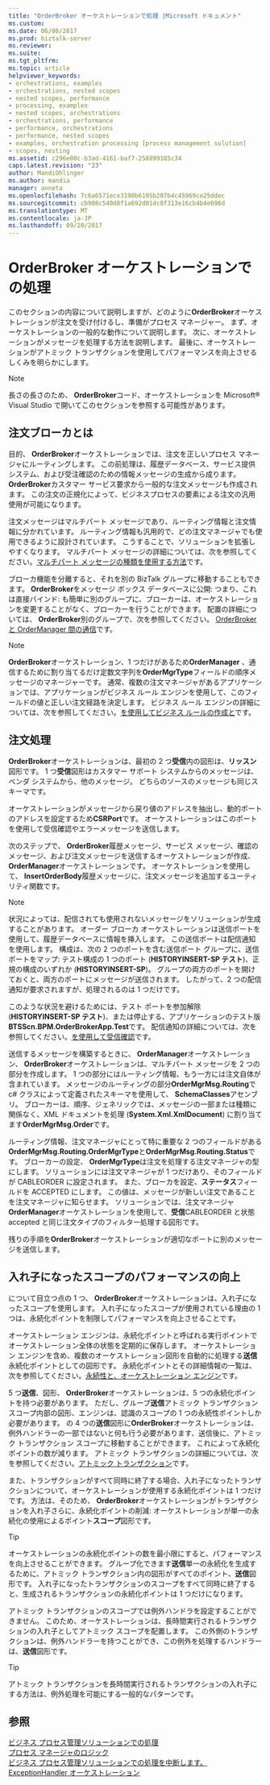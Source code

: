 ```yaml
---
title: "OrderBroker オーケストレーションで処理 |Microsoft ドキュメント"
ms.custom: 
ms.date: 06/08/2017
ms.prod: biztalk-server
ms.reviewer: 
ms.suite: 
ms.tgt_pltfrm: 
ms.topic: article
helpviewer_keywords:
- orchestrations, examples
- orchestrations, nested scopes
- nested scopes, performance
- processing, examples
- nested scopes, orchestrations
- orchestrations, performance
- performance, orchestrations
- performance, nested scopes
- examples, orchestration processing [process management solution]
- scopes, nesting
ms.assetid: c296e00c-b3ad-4161-baf7-258899185c34
caps.latest.revision: "23"
author: MandiOhlinger
ms.author: mandia
manager: anneta
ms.openlocfilehash: 7c6a6571ece3190b6195b207b4c45969ce25ddec
ms.sourcegitcommit: cb908c540d8f1a692d01dc8f313e16cb4b4e696d
ms.translationtype: MT
ms.contentlocale: ja-JP
ms.lasthandoff: 09/20/2017
---
```

# <a name="processing-in-the-orderbroker-orchestration"></a>OrderBroker オーケストレーションでの処理
このセクションの内容について説明しますが、どのように**OrderBroker**オーケストレーションが注文を受け付けるし、準備がプロセス マネージャー。 まず、オーケストレーションの一般的な動作について説明します。 次に、オーケストレーションがメッセージを処理する方法を説明します。 最後に、オーケストレーションがアトミック トランザクションを使用してパフォーマンスを向上させるしくみを明らかにします。  
  
> [!NOTE]
>  長さの長さのため、 **OrderBroker**コード、オーケストレーションを Microsoft® Visual Studio で開いてこのセクションを参照する可能性があります。  
  
## <a name="why-an-order-broker"></a>注文ブローカとは  
 目的、 **OrderBroker**オーケストレーションでは、注文を正しいプロセス マネージャにルーティングします。 この前処理は、履歴データベース、サービス提供システム、および受注確認のための情報メッセージの生成から成ります。 **OrderBroker**カスタマー サービス要求から一般的な注文メッセージも作成されます。 この注文の正規化によって、ビジネスプロセスの要素による注文の汎用使用が可能になります。  
  
 注文メッセージはマルチパート メッセージであり、ルーティング情報と注文情報に分かれています。 ルーティング情報も汎用的で、どの注文マネージャでも使用できるように設計されています。 こうすることで、ソリューションを拡張しやすくなります。 マルチパート メッセージの詳細については、次を参照してください。[マルチパート メッセージの種類を使用する方法](../core/how-to-use-multi-part-message-types.md)です。  
  
 ブローカ機能を分離すると、それを別の BizTalk グループに移動することもできます。 **OrderBroker**をメッセージ ボックス データベースに公開: つまり、これは直接バインド: も簡単に別のグループに、ブローカーは、オーケストレーションを変更することがなく、ブローカーを行うことができます。 配置の詳細については、 **OrderBroker**別のグループで、次を参照してください。 [OrderBroker と OrderManager 間の通信](../core/communication-between-orderbroker-and-ordermanager.md)です。  
  
> [!NOTE]
>  **OrderBroker**オーケストレーション、1 つだけがあるため**OrderManager** 、通信するために割り当てるだけ定数文字列を**OrderMgrType**フィールドの順序メッセージのマネージャーです。 通常、複数の注文マネージャがあるアプリケーションでは、アプリケーションがビジネス ルール エンジンを使用して、このフィールドの値と正しい注文経路を決定します。 ビジネス ルール エンジンの詳細については、次を参照してください。[を使用してビジネス ルールの作成と](../core/creating-and-using-business-rules.md)です。  
  
## <a name="order-processing"></a>注文処理  
 **OrderBroker**オーケストレーションは、最初の 2 つ**受信**内の図形は、**リッスン**図形です。 1 つ**受信**図形はカスタマー サポート システムからのメッセージは、ベンダ システムから、他のメッセージ。 どちらのソースのメッセージも同じスキーマです。  
  
 オーケストレーションがメッセージから戻り値のアドレスを抽出し、動的ポートのアドレスを設定するため**CSRPort**です。 オーケストレーションはこのポートを使用して受信確認やエラーメッセージを送信します。  
  
 次のステップで、 **OrderBroker**履歴メッセージ、サービス メッセージ、確認のメッセージ、および注文メッセージを送信するオーケストレーションが作成、 **OrderManager**オーケストレーションです。 オーケストレーションを使用して、 **InsertOrderBody**履歴メッセージに、注文メッセージを追加するユーティリティ関数です。  
  
> [!NOTE]
>  状況によっては、配信されても使用されないメッセージをソリューションが生成することがあります。 オーダー ブローカ オーケストレーションは送信ポートを使用して、履歴データベースに情報を挿入します。 この送信ポートは配信通知を使用します。 構成は、次の 2 つのポートを含む送信ポート グループに、送信ポートをマップ: テスト構成の 1 つのポート (**HISTORYINSERT-SP テスト**)、正規の構成のいずれか (**HISTORYINSERT-SP**)。 グループの両方のポートを開けておくと、両方のポートにメッセージが送信されます。 したがって、2 つの配信通知が要求されますが、処理されるのは 1 つだけです。  
>   
>  このような状況を避けるためには、テスト ポートを参加解除 (**HISTORYINSERT-SP テスト**)、または停止する、アプリケーションのテスト版**BTSScn.BPM.OrderBrokerApp.Test**です。 配信通知の詳細については、次を参照してください。[を使用して受信確認](../core/using-acknowledgments.md)です。  
  
 送信するメッセージを構築するときに、 **OrderManager**オーケストレーション、 **OrderBroker**オーケストレーションは、マルチパート メッセージを 2 つの部分を作成します。 1 つの部分にはルーティング情報、もう一方には注文自体が含まれています。 メッセージのルーティングの部分**OrderMgrMsg.Routing**で c# クラスによって定義されたスキーマを使用して、 **SchemaClasses**アセンブリ。 ブローカーは、順序、ジェネリックでは、メッセージの一部または種類に関係なく、XML ドキュメントを処理 (**System.Xml.XmlDocument**) に割り当てます**OrderMgrMsg.Order**です。  
  
 ルーティング情報、注文マネージャにとって特に重要な 2 つのフィールドがある**OrderMgrMsg.Routing.OrderMgrType**と**OrderMgrMsg.Routing.Status**です。 ブローカーの設定、 **OrderMgrType**は注文を処理する注文マネージャの型にします。 ソリューションには注文マネージャが 1 つだけあり、そのフィールドが CABLEORDER に設定されます。 また、ブローカを設定、**ステータス**フィールドを ACCEPTED にします。 この値は、メッセージが新しい注文であることを注文マネージャに知らせます。 ソリューションでは、注文マネージャ**OrderManager**オーケストレーションを使用して、**受信**CABLEORDER と状態 accepted と同じ注文タイプのフィルター処理する図形です。  
  
 残りの手順を**OrderBroker**オーケストレーションが適切なポートに別のメッセージを送信します。  
  
## <a name="improving-performance-with-nested-scopes"></a>入れ子になったスコープのパフォーマンスの向上  
 について目立つ点の 1 つ、 **OrderBroker**オーケストレーションは、入れ子になったスコープを使用します。 入れ子になったスコープが使用されている理由の 1 つは、永続化ポイントを制限してパフォーマンスを向上させることです。  
  
 オーケストレーション エンジンは、永続化ポイントと呼ばれる実行ポイントでオーケストレーション全体の状態を定期的に保存します。 オーケストレーション エンジンを含め、複数のオーケストレーション図形を自動的に処理する**送信**永続化ポイントとしての図形です。 永続化ポイントとその詳細情報の一覧は、次を参照してください。[永続性と、オーケストレーション エンジン](../core/persistence-and-the-orchestration-engine.md)です。  
  
 5 つ**送信**、図形、 **OrderBroker**オーケストレーションは、5 つの永続化ポイントを持つ必要があります。 ただし、グループ**送信**アトミック トランザクション スコープ内部の図形、エンジンは、認識のスコープの 1 つの永続性ポイントしか必要があります。 の 4 つの**送信**図形に**OrderBroker**オーケストレーションは、例外ハンドラーの一部ではないと何も行う必要があります、送信後に、アトミック トランザクション スコープに移動することができます。 これによって永続化ポイントの数が減ります。 アトミック トランザクションの詳細については、次を参照してください。[アトミック トランザクション](../core/atomic-transactions.md)です。  
  
 また、トランザクションがすべて同時に終了する場合、入れ子になったトランザクションについて、オーケストレーションが使用する永続化ポイントは 1 つだけです。 方法は、そのため、 **OrderBroker**オーケストレーションがトランザクションを入れ子さらに、永続化ポイントの削減: オーケストレーションが単一の永続化の使用によるポイント**スコープ**図形です。  
  
> [!TIP]
>  オーケストレーションの永続化ポイントの数を最小限にすると、パフォーマンスを向上させることができます。 グループ化できます**送信**単一の永続化を生成するために、アトミック トランザクション内の図形がすべてのポイント、**送信**図形です。 入れ子になったトランザクションのスコープをすべて同時に終了すると、生成されるトランザクションの永続化ポイントは 1 つだけになります。  
  
 アトミック トランザクションのスコープでは例外ハンドラを設定することができません。 このため、オーケストレーションは、長時間実行されるトランザクションの入れ子としてアトミック スコープを配置します。 この外側のトランザクションは、例外ハンドラーを持つことができ、この例外を処理するハンドラーは、**送信**図形です。  
  
> [!TIP]
>  アトミック トランザクションを長時間実行されるトランザクションの入れ子にする方法は、例外処理を可能にする一般的なパターンです。  
  
## <a name="see-also"></a>参照  
 [ビジネス プロセス管理ソリューションでの処理](../core/processing-in-the-business-process-management-solution.md)   
 [プロセス マネージャのロジック](../core/process-manager-logic.md)   
 [ビジネス プロセス管理ソリューションでの処理を中断します。](../core/interrupt-handling-in-the-business-process-management-solution.md)   
 [ExceptionHandler オーケストレーション](../core/the-exceptionhandler-orchestration.md)
